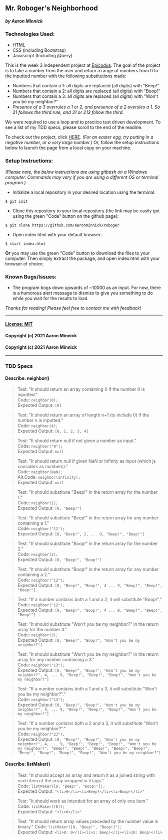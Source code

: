 ## Mr. Roboger's Neighborhood
#### _by Aaron Minnick_
### Technologies Used:
* HTML
* CSS (including Bootstrap)
* Javascript (Including jQuery)

This is the week 3 independent project at [Epicodus](https://www.epicodus.com). The goal of the project is to take a number from the user and return a range of numbers from 0 to the inputted number with the following substitutions made:

* Numbers that contain a 1: all digits are replaced (all digits) with "Beep!"
* Numbers that contain a 2: all digits are replaced (all digits) with "Boop!"
* Numbers that contain a 3: all digits are replaced (all digits) with "Won't you be my neighbor?"
* _Presence of a 3 overrules a 1 or 2, and presence of a 2 overules a 1. So 21 follows the third rule, and 31 or 213 follow the third._

We were required to use a loop and to practice test driven development. To see a list of my TDD specs, please scroll to the end of the readme.

To check out the project, click [HERE](https://aaronminnick.github.io/roboger/). _(For an easter egg, try putting in a negative number, or a very large number.)_ Or, follow the setup instructions below to launch the page from a local copy on your machine.

### Setup Instructions:
_(Please note, the below instructions are using gitbash on a Windows computer. Commands may vary if you are using a different OS or terminal program.)_
* Initialize a local repository in your desired location using the terminal:
```
$ git init
```
* Clone this repository to your local repository (the link may be easily got using the green "Code" button on the github page):
```
$ git clone https://github.com/aaronminnick/roboger
```
* Open index.html with your default browser:
```
$ start index.html
```
**Or** you may use the green "Code" button to download the files to your computer. Then simply extract the package, and open index.html with your browser of choice.

### Known Bugs/Issues:
* The program bogs down upwards of ~10000 as an input. For now, there is a humorous alert message to dismiss to give you something to do while you wait for the results to load.

_Thanks for reading! Please feel free to contact me with feedback!_
***
#### [License: MIT](https://opensource.org/licenses/MIT)
#### Copyright (c) 2021 Aaron Minnick
#### Copyright (c) 2021 Aaron Minnick

***
### TDD Specs

#### **Describe: neighbor()**

>Test: "It should return an array containing 0 if the number 0 is inputted."  
>Code: ```neighbor(0);```  
>Expected Output: ```[0]```

>Test: "It should return an array of length n+1 (to include 0) if the number n is inputted."  
>Code: ```neighbor(4);```  
>Expected Output: ```[0, 1, 2, 3, 4]```

>Test: "It should return null if not given a number as input."  
>Code: ```neighbor("0");```  
>Expected Output: ```null```

>Test: "It should return null if given NaN or Infinity as input (which js considers as numbers)."  
>Code: ```neighbor(NaN);```  
>Alt.Code: ```neighbor(Infinity);```    
>Expected Output: ```null```

>Test: "It should substitute "Beep!" in the return array for the number 1."  
>Code: ```neighbor(1);```  
>Expected Output: ```[0, "Beep!"]```

>Test: "It should substitute "Beep!" in the return array for any number containing a 1."  
>Code: ```neighbor("11");```  
>Expected Output: ```[0, "Beep!", 2, ... 9, "Beep!", "Beep!"]```

>Test: "It should substitute "Boop!" in the return array for the number 2."  
>Code: ```neighbor(2);```  
>Expected Output: ```[0, "Beep!", "Boop!"]```

>Test: "It should substitute "Boop!" in the return array for any number containing a 2."  
>Code: ```neighbor("12");```  
>Expected Output: ```[0, "Beep!", "Boop!", 4 ... 9, "Beep!", "Beep!", "Boop!"]```

>Test: "If a number contains both a 1 and a 2, it will substitute "Boop!"."  
>Code: ```neighbor("12");```  
>Expected Output: ```[0, "Beep!", "Boop!", 4 ... 9, "Beep!", "Beep!", "Boop!"]```

>Test: "It should substitute "Won't you be my neighbor?" in the return array for the number 3."  
>Code: ```neighbor(3);```  
>Expected Output: ```[0, "Beep!", "Boop!", "Won't you be my neighbor?"]```

>Test: "It should substitute "Won't you be my neighbor?" in the return array for any number containing a 3."  
>Code: ```neighbor("13");```  
>Expected Output: ```[0, "Beep!", "Boop!", "Won't you be my neighbor?", 4, ... 9, "Beep!", "Beep!", "Boop!", "Won't you be my neighbor?"]```

>Test: "If a number contains both a 1 and a 3, it will substitute "Won't you be my neighbor?"."  
>Code: ```neighbor("13");```  
>Expected Output: ```[0, "Beep!", "Boop!", "Won't you be my neighbor?", 4, ... 9, "Beep!", "Beep!", "Boop!", "Won't you be my neighbor?"]```

>Test: "If a number contains both a 2 and a 3, it will substitute "Won't you be my neighbor?"."  
>Code: ```neighbor("23");```  
>Expected Output: ```[0, "Beep!", "Boop!", "Won't you be my neighbor?", 4, ... 9, "Beep!", "Beep!", "Boop!", "Won't you be my neighbor?", "Beep!", "Beep!", "Beep!", "Beep!", "Beep!", "Beep!", "Boop!", "Boop!", "Boop!", "Won't you be my neighbor?"]```

#### **Describe: listMaker()**

>Test: "It should accept an array and return it as a joined string with each item of the array wrapped in li tags."  
>Code: ```listMaker([0, "Beep!", "Boop!"]);```  
>Expected Output: ```"<li>0</li><li>Beep!</li><li>Boop!</li>"```

>Test: "It should work as intended for an array of only one item."  
>Code: ```listMaker([0]);```  
>Expected Output: ```"<li>0</li>"```

>Test: "It should return array values preceded by the number value in binary."
>Code: ```listMaker([0, "Beep!", "Boop!]");```  
>Expected Output: ```<li>0: 0</li><li>1: Beep!</li><li>10: Boop!</li>```